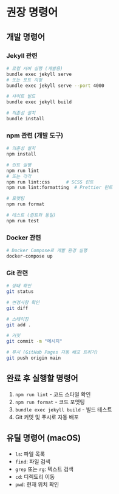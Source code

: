 # 권장 명령어

## 개발 명령어

### Jekyll 관련
```bash
# 로컬 서버 실행 (개발용)
bundle exec jekyll serve
# 또는 포트 지정
bundle exec jekyll serve --port 4000

# 사이트 빌드
bundle exec jekyll build

# 의존성 설치
bundle install
```

### npm 관련 (개발 도구)
```bash
# 의존성 설치
npm install

# 린트 실행
npm run lint
# 또는 각각
npm run lint:css      # SCSS 린트
npm run lint:formatting  # Prettier 린트

# 포맷팅
npm run format

# 테스트 (린트와 동일)
npm run test
```

### Docker 관련
```bash
# Docker Compose로 개발 환경 실행
docker-compose up
```

### Git 관련
```bash
# 상태 확인
git status

# 변경사항 확인
git diff

# 스테이징
git add .

# 커밋
git commit -m "메시지"

# 푸시 (GitHub Pages 자동 배포 트리거)
git push origin main
```

## 완료 후 실행할 명령어
1. `npm run lint` - 코드 스타일 확인
2. `npm run format` - 코드 포맷팅
3. `bundle exec jekyll build` - 빌드 테스트
4. Git 커밋 및 푸시로 자동 배포

## 유틸 명령어 (macOS)
- `ls`: 파일 목록
- `find`: 파일 검색
- `grep` 또는 `rg`: 텍스트 검색
- `cd`: 디렉토리 이동
- `pwd`: 현재 위치 확인